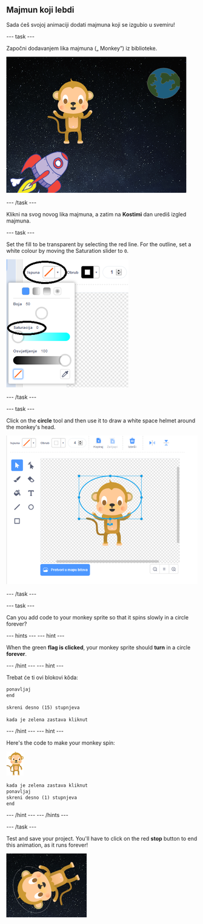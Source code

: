 ## Majmun koji lebdi

Sada ćeš svojoj animaciji dodati majmuna koji se izgubio u svemiru!

\--- task \---

Započni dodavanjem lika majmuna („ Monkey”) iz biblioteke.

![Dodavanje lika majmuna](images/space-monkey-sprite.png)

\--- /task \---

Klikni na svog novog lika majmuna, a zatim na **Kostimi** dan urediš izgled majmuna.

\--- task \---

Set the fill to be transparent by selecting the red line. For the outline, set a white colour by moving the Saturation slider to `0`.

![Napravi bijelu boju](images/make-white.png)

\--- /task \---

\--- task \---

Click on the **circle** tool and then use it to draw a white space helmet around the monkey's head.

![Svemirska kaciga za majmuna](images/space-monkey-edit.png)

\--- /task \---

\--- task \---

Can you add code to your monkey sprite so that it spins slowly in a circle forever?

\--- hints \--- \--- hint \---

When the green **flag is clicked**, your monkey sprite should **turn** in a circle **forever**.

\--- /hint \--- \--- hint \---

Trebat će ti ovi blokovi kôda:

```blocks3
ponavljaj
end

skreni desno (15) stupnjeva

kada je zelena zastava kliknut
```

\--- /hint \--- \--- hint \---

Here's the code to make your monkey spin:

![Lik majmuna](images/sprite-monkey.png)

```blocks3
kada je zelena zastava kliknut
ponavljaj 
skreni desno (1) stupnjeva
end
```

\--- /hint \--- \--- /hints \---

\--- /task \---

Test and save your project. You'll have to click on the red **stop** button to end this animation, as it runs forever!

![Testiraj majmuna koji se vrti](images/space-spin-test.png)